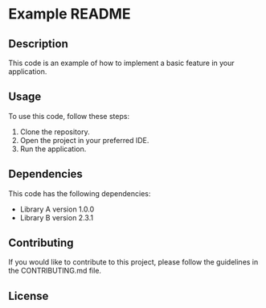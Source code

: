 # Example README

## Description
This code is an example of how to implement a basic feature in your application.

## Usage
To use this code, follow these steps:
1. Clone the repository.
2. Open the project in your preferred IDE.
3. Run the application.

## Dependencies
This code has the following dependencies:
- Library A version 1.0.0
- Library B version 2.3.1

## Contributing
If you would like to contribute to this project, please follow the guidelines in the CONTRIBUTING.md file.

## License